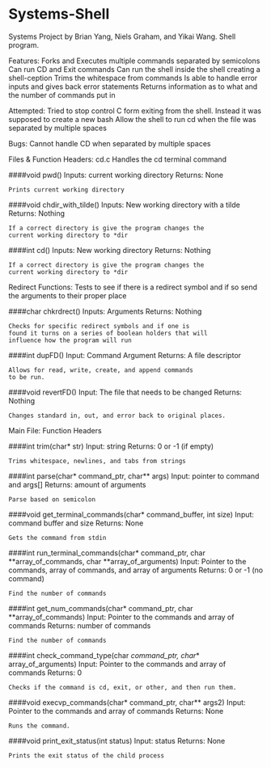# Systems-Shell
Systems Project by Brian Yang, Niels Graham, and Yikai Wang. Shell program.

Features:
Forks and Executes multiple commands separated by semicolons
	Can run CD and Exit commands
	Can run the shell inside the shell creating a shell-ception
	Trims the whitespace from commands
	Is able to handle error inputs and gives back error statements
  Returns information as to what and the number of commands put in


Attempted:
	Tried to stop control C form exiting from the shell. Instead it was supposed to create a
new bash
Allow the shell to run cd when the file was separated by multiple spaces  


Bugs:
	Cannot handle CD when separated by multiple spaces


Files & Function Headers:
cd.c
Handles the cd terminal command

####void pwd()
	Inputs: current working directory
	Returns: None

	Prints current working directory


####void chdir_with_tilde()
	Inputs: New working directory with a tilde
	Returns: Nothing


	If a correct directory is give the program changes the
	current working directory to *dir


####int cd()
	Inputs: New working directory
	Returns: Nothing


	If a correct directory is give the program changes the
	current working directory to *dir


Redirect Functions:
Tests to see if there is a redirect symbol and if so send the
arguments to their proper place

####char chkrdrect()
	Inputs: Arguments
	Returns: Nothing


	Checks for specific redirect symbols and if one is
	found it turns on a series of boolean holders that will
	influence how the program will run


####int dupFD()
	Input: Command Argument
	Returns: A file descriptor


	Allows for read, write, create, and append commands
	to be run.


####void revertFD()
	Input: The file that needs to be changed
	Returns: Nothing


	Changes standard in, out, and error back to original places.

Main File: Function Headers

####int trim(char* str)
	Input: string
	Returns: 0 or -1 (if empty)

	Trims whitespace, newlines, and tabs from strings


####int parse(char* command_ptr, char** args)
	Input: pointer to command and args[]
	Returns: amount of arguments

	Parse based on semicolon


####void get_terminal_commands(char* command_buffer, int size)
	Input: command buffer and size
	Returns: None

	Gets the command from stdin

####int run_terminal_commands(char* command_ptr, char **array_of_commands, char **array_of_arguments)
	Input: Pointer to the commands, array of commands, and array of arguments
	Returns: 0 or -1 (no command)

	Find the number of commands


####int get_num_commands(char* command_ptr, char **array_of_commands)
	Input: Pointer to the commands and array of commands
	Returns: number of commands

	Find the number of commands


####int check_command_type(char *command_ptr, char** array_of_arguments)
	Input: Pointer to the commands and array of commands
	Returns: 0

	Checks if the command is cd, exit, or other, and then run them.

####void execvp_commands(char* command_ptr, char** args2)
	Input: Pointer to the commands and array of commands
	Returns: None

	Runs the command.

####void print_exit_status(int status)
	Input: status
	Returns: None
	
	Prints the exit status of the child process
